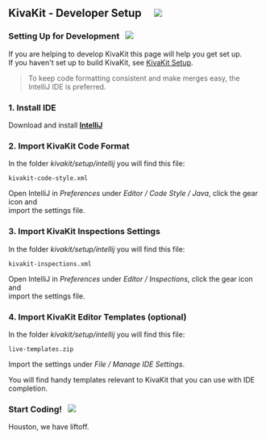 ## KivaKit - Developer Setup &nbsp; &nbsp;  ![](../../../../kivakit/https://www.kivakit.org/images/coffee-40.png)

### Setting Up for Development &nbsp; ![](../../../../kivakit/https://www.kivakit.org/images/box-40.png)

If you are helping to develop KivaKit this page will help you get set up.  
If you haven't set up to build KivaKit, see [KivaKit Setup](../overview/setup.md).

> To keep code formatting consistent and make merges easy, the IntelliJ IDE is preferred.

### 1. Install IDE

Download and install [**IntelliJ**](https://www.jetbrains.com/idea/download/)

### 2. Import KivaKit Code Format

In the folder *kivakit/setup/intellij* you will find this file:

    kivakit-code-style.xml

Open IntelliJ in *Preferences* under *Editor / Code Style / Java*, click the gear icon and  
import the settings file.

### 3. Import KivaKit Inspections Settings

In the folder *kivakit/setup/intellij* you will find this file:

    kivakit-inspections.xml

Open IntelliJ in *Preferences* under *Editor / Inspections*, click the gear icon and  
import the settings file.

### 4. Import KivaKit Editor Templates (optional)

In the folder *kivakit/setup/intellij* you will find this file:

    live-templates.zip

Import the settings under *File / Manage IDE Settings*.

You will find handy templates relevant to KivaKit that you can use with IDE completion.

### Start Coding!  &nbsp;  ![](../../../../kivakit/https://www.kivakit.org/images/rocket-40.png)

Houston, we have liftoff.
